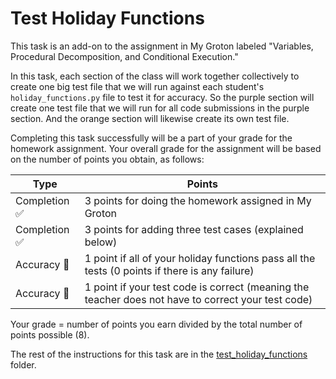 # Test Holiday Functions

This task is an add-on to the assignment in My Groton labeled "Variables,
Procedural Decomposition, and Conditional Execution."

In this task, each section of the class will work together collectively to
create one big test file that we will run against each student's
`holiday_functions.py` file to test it for accuracy. So the purple section will
create one test file that we will run for all code submissions in the purple
section. And the orange section will likewise create its own test file.

Completing this task successfully will be a part of your grade for the homework
assignment. Your overall grade for the assignment will be based on the number of
points you obtain, as follows:

| Type | Points |
| ---- | ----------- |
| Completion ✅ | 3 points for doing the homework assigned in My Groton |
| Completion ✅ | 3 points for adding three test cases (explained below) |
| Accuracy 🎯 | 1 point if all of your holiday functions pass all the tests (0 points if there is any failure) | 
| Accuracy 🎯 | 1 point if your test code is correct (meaning the teacher does not have to correct your test code) |

Your grade = number of points you earn divided by the total number of points
possible (8). 

The rest of the instructions for this task are in the [test_holiday_functions](../test_holiday_functions)
folder.
